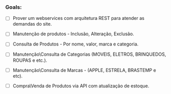 

### Goals:

- [ ] Prover um webservices com arquitetura REST para atender as demandas do site.

- [ ] Manutenção de produtos - Inclusão, Alteração, Exclusão.

- [ ] Consulta de Produtos - Por nome, valor, marca e categoria.

- [ ] Manutenção\Consulta de Categorias (MOVEIS, ELETROS, BRINQUEDOS, ROUPAS e etc.).

- [ ] Manutenção\Consulta de Marcas - (APPLE, ESTRELA, BRASTEMP e etc).

- [ ] Compra\Venda de Produtos via API com atualização de estoque.
